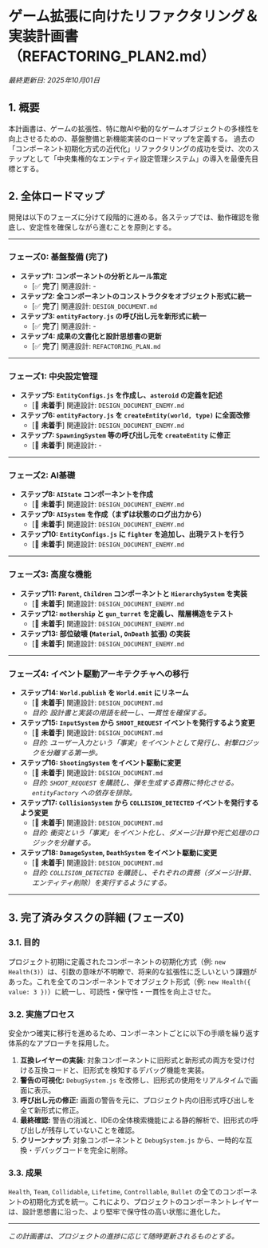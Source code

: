 # ゲーム拡張に向けたリファクタリング＆実装計画書（REFACTORING_PLAN2.md）
*最終更新日: 2025年10月01日*

## 1. 概要

本計画書は、ゲームの拡張性、特に敵AIや動的なゲームオブジェクトの多様性を向上させるための、基盤整備と新機能実装のロードマップを定義する。
過去の「コンポーネント初期化方式の近代化」リファクタリングの成功を受け、次のステップとして「中央集権的なエンティティ設定管理システム」の導入を最優先目標とする。

## 2. 全体ロードマップ

開発は以下のフェーズに分けて段階的に進める。各ステップでは、動作確認を徹底し、安定性を確保しながら進むことを原則とする。

---

### **フェーズ0: 基盤整備 (完了)**

-   **ステップ1: コンポーネントの分析とルール策定**
    -   [✅ **完了**] 関連設計: -
-   **ステップ2: 全コンポーネントのコンストラクタをオブジェクト形式に統一**
    -   [✅ **完了**] 関連設計: `DESIGN_DOCUMENT.md`
-   **ステップ3: `entityFactory.js` の呼び出し元を新形式に統一**
    -   [✅ **完了**] 関連設計: -
-   **ステップ4: 成果の文書化と設計思想書の更新**
    -   [✅ **完了**] 関連設計: `REFACTORING_PLAN.md`

---

### **フェーズ1: 中央設定管理**

-   **ステップ5: `EntityConfigs.js` を作成し、`asteroid` の定義を記述**
    -   [🔲 **未着手**] 関連設計: `DESIGN_DOCUMENT_ENEMY.md`
-   **ステップ6: `entityFactory.js` を `createEntity(world, type)` に全面改修**
    -   [🔲 **未着手**] 関連設計: `DESIGN_DOCUMENT_ENEMY.md`
-   **ステップ7: `SpawningSystem` 等の呼び出し元を `createEntity` に修正**
    -   [🔲 **未着手**] 関連設計: -

---

### **フェーズ2: AI基礎**

-   **ステップ8: `AIState` コンポーネントを作成**
    -   [🔲 **未着手**] 関連設計: `DESIGN_DOCUMENT_ENEMY.md`
-   **ステップ9: `AISystem` を作成（まずは状態のログ出力から）**
    -   [🔲 **未着手**] 関連設計: `DESIGN_DOCUMENT_ENEMY.md`
-   **ステップ10: `EntityConfigs.js` に `fighter` を追加し、出現テストを行う**
    -   [🔲 **未着手**] 関連設計: `DESIGN_DOCUMENT_ENEMY.md`

---

### **フェーズ3: 高度な機能**

-   **ステップ11: `Parent`, `Children` コンポーネントと `HierarchySystem` を実装**
    -   [🔲 **未着手**] 関連設計: `DESIGN_DOCUMENT_ENEMY.md`
-   **ステップ12: `mothership` と `gun_turret` を定義し、階層構造をテスト**
    -   [🔲 **未着手**] 関連設計: `DESIGN_DOCUMENT_ENEMY.md`
-   **ステップ13: 部位破壊 (`Material`, `OnDeath` 拡張) の実装**
    -   [🔲 **未着手**] 関連設計: `DESIGN_DOCUMENT_ENEMY.md`

---

### **フェーズ4: イベント駆動アーキテクチャへの移行**

-   **ステップ14: `World.publish` を `World.emit` にリネーム**
    -   [🔲 **未着手**] 関連設計: `DESIGN_DOCUMENT.md`
    -   *目的: 設計書と実装の用語を統一し、一貫性を確保する。*
-   **ステップ15: `InputSystem` から `SHOOT_REQUEST` イベントを発行するよう変更**
    -   [🔲 **未着手**] 関連設計: `DESIGN_DOCUMENT.md`
    -   *目的: ユーザー入力という「事実」をイベントとして発行し、射撃ロジックを分離する第一歩。*
-   **ステップ16: `ShootingSystem` をイベント駆動に変更**
    -   [🔲 **未着手**] 関連設計: `DESIGN_DOCUMENT.md`
    -   *目的: `SHOOT_REQUEST` を購読し、弾を生成する責務に特化させる。`entityFactory` への依存を排除。*
-   **ステップ17: `CollisionSystem` から `COLLISION_DETECTED` イベントを発行するよう変更**
    -   [🔲 **未着手**] 関連設計: `DESIGN_DOCUMENT.md`
    -   *目的: 衝突という「事実」をイベント化し、ダメージ計算や死亡処理のロジックを分離する。*
-   **ステップ18: `DamageSystem`, `DeathSystem` をイベント駆動に変更**
    -   [🔲 **未着手**] 関連設計: `DESIGN_DOCUMENT.md`
    -   *目的: `COLLISION_DETECTED` を購読し、それぞれの責務（ダメージ計算、エンティティ削除）を実行するようにする。*

---

## 3. 完了済みタスクの詳細 (フェーズ0)

### 3.1. 目的
プロジェクト初期に定義されたコンポーネントの初期化方式（例: `new Health(3)`）は、引数の意味が不明瞭で、将来的な拡張性に乏しいという課題があった。これを全てのコンポーネントでオブジェクト形式（例: `new Health({ value: 3 })`）に統一し、可読性・保守性・一貫性を向上させた。

### 3.2. 実施プロセス
安全かつ確実に移行を進めるため、コンポーネントごとに以下の手順を繰り返す体系的なアプローチを採用した。

1.  **互換レイヤーの実装:** 対象コンポーネントに旧形式と新形式の両方を受け付ける互換コードと、旧形式を検知するデバッグ機能を実装。
2.  **警告の可視化:** `DebugSystem.js` を改修し、旧形式の使用をリアルタイムで画面に表示。
3.  **呼び出し元の修正:** 画面の警告を元に、プロジェクト内の旧形式呼び出しを全て新形式に修正。
4.  **最終確認:** 警告の消滅と、IDEの全体検索機能による静的解析で、旧形式の呼び出しが残存していないことを確認。
5.  **クリーンナップ:** 対象コンポーネントと `DebugSystem.js` から、一時的な互換・デバッグコードを完全に削除。

### 3.3. 成果
`Health`, `Team`, `Collidable`, `Lifetime`, `Controllable`, `Bullet` の全てのコンポーネントの初期化方式を統一。これにより、プロジェクトのコンポーネントレイヤーは、設計思想書に沿った、より堅牢で保守性の高い状態に進化した。

---
*この計画書は、プロジェクトの進捗に応じて随時更新されるものとする。*
